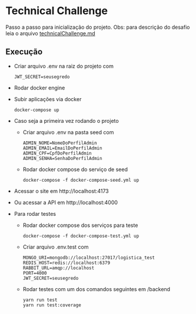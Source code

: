 # Technical Challenge
  Passo a passo para inicialização do projeto.
  Obs: para descrição do desafio leia o arquivo [technicalChallenge.md](./technicalChallenge.md)

## Execução
- Criar arquivo .env na raiz do projeto com 
  ```
  JWT_SECRET=seusegredo
  ```

- Rodar docker engine

- Subir aplicações via docker
  ```
  docker-compose up
  ```
  
- Caso seja a primeira vez rodando o projeto
  - Criar arquivo .env na pasta seed com
    ```
    ADMIN_NOME=NomeDoPerfilAdmin
    ADMIN_EMAIL=EmailDoPerfilAdmin
    ADMIN_CPF=CpfDoPerfilAdmin
    ADMIN_SENHA=SenhaDoPerfilAdmin
    ```
  - Rodar docker compose do serviço de seed
    ```
    docker-compose -f docker-compose-seed.yml up
    ```

- Acessar o site em http://localhost:4173
- Ou acessar a API em http://localhost:4000

- Para rodar testes
  - Rodar docker compose dos serviços para teste
    ```
    docker-compose -f docker-compose-test.yml up
    ```
  - Criar arquivo .env.test com
    ```
    MONGO_URI=mongodb://localhost:27017/logistica_test
    REDIS_HOST=redis://localhost:6379
    RABBIT_URL=amqp://localhost
    PORT=4000
    JWT_SECRET=seusegredo
    ```
  - Rodar testes com um dos comandos seguintes em /backend
    ```
    yarn run test
    yarn run test:coverage
    ```